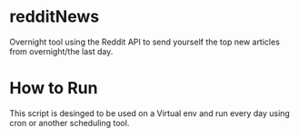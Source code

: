 # redditNews
Overnight tool using the Reddit API to send yourself the top new articles from overnight/the last day. 

# How to Run
This script is desinged to be used on a Virtual env and run every day using cron or another scheduling tool. 

